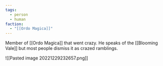 ```yaml
---
tags:
  - person
  - human
faction:
  - "[[Ordo Magica]]"
---
```

Member of [[Ordo Magica]] that went crazy. He speaks of the [[Blooming Vale]] but most people dismiss it as crazed ramblings.

![[Pasted image 20221229232657.png]]